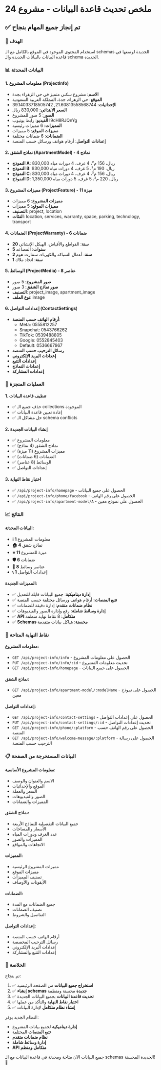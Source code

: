 # ملخص تحديث قاعدة البيانات - مشروع 24

## ✅ تم إنجاز جميع المهام بنجاح

### 🎯 الهدف
استخدام المحتوى الموجود في الموقع بالكامل مع الـ schemas الجديدة لوضعها في قاعدة البيانات بالبيانات الجديدة والـ schema الجديدة.

### 📊 البيانات المحدثة

#### 1. معلومات المشروع (ProjectInfo)
- **الاسم**: مشروع سكني متميز في حي الزهراء بجدة
- **الموقع**: حي الزهراء، جدة، المملكة العربية السعودية
- **الإحداثيات**: 21.60813558568744, 39.14033718505742
- **السعر الابتدائي**: 830,000 ريال
- **الصور**: 5 صور للمشروع
- **الفيديو**: رابط يوتيوب l9cH8RJQnYg
- **المميزات**: 6 مميزات رئيسية
- **مميزات الموقع**: 5 مميزات
- **الضمانات**: 6 ضمانات مختلفة
- **إعدادات التواصل**: أرقام هواتف ورسائل حسب المنصة

#### 2. نماذج الشقق (ApartmentModel) - 4 نماذج
- **النموذج A**: 830,000 ريال، 156 م²، 4 غرف، 4 دورات مياه
- **النموذج B**: 930,000 ريال، 190 م²، 5 غرف، 4 دورات مياه
- **النموذج C**: 830,000 ريال، 156 م²، 4 غرف، 4 دورات مياه
- **النموذج D**: 1,350,000 ريال، 220 م²، 5 غرف، 5 دورات مياه

#### 3. مميزات المشروع (ProjectFeature) - 11 ميزة
- **مميزات المشروع**: 6 مميزات
- **مميزات الموقع**: 5 مميزات
- **التصنيف**: project, location
- **الفئات**: location, services, warranty, space, parking, technology, transport

#### 4. الضمانات (ProjectWarranty) - 6 ضمانات
- **20 سنة**: القواطع والأفياش، الهيكل الإنشائي
- **5 سنوات**: المصاعد
- **2 سنة**: أعمال السباكة والكهرباء، سمارت هوم
- **1 سنة**: اتحاد ملاك

#### 5. الوسائط (ProjectMedia) - 8 عناصر
- **صور المشروع**: 5 صور
- **صور نماذج الشقق**: 3 صور
- **التصنيف**: project_image, apartment_image
- **نوع الملف**: image

#### 6. إعدادات التواصل (ContactSettings)
- **أرقام الهاتف حسب المنصة**:
  - Meta: 0555812257
  - Snapchat: 0543766262
  - TikTok: 0539488805
  - Google: 0552845403
  - Default: 0536667967
- **رسائل الترحيب حسب المنصة**
- **إعدادات البريد الإلكتروني**
- **إعدادات التتبع**
- **إعدادات النماذج**
- **إعدادات المشاركة**

### 🔧 العمليات المنجزة

#### 1. تنظيف قاعدة البيانات
- ✅ حذف جميع الـ collections الموجودة
- ✅ إعادة تعيين قاعدة البيانات
- ✅ حل مشاكل الـ schema conflicts

#### 2. إنشاء البيانات الجديدة
- ✅ معلومات المشروع
- ✅ نماذج الشقق (4 نماذج)
- ✅ مميزات المشروع (11 ميزة)
- ✅ الضمانات (6 ضمانات)
- ✅ الوسائط (8 عناصر)
- ✅ إعدادات التواصل

#### 3. اختبار نقاط النهاية
- ✅ `/api/project-info/homepage` - الحصول على جميع البيانات
- ✅ `/api/project-info/phone/facebook` - الحصول على رقم الهاتف
- ✅ `/api/project-info/apartment-model/A` - الحصول على نموذج معين

### 📈 النتائج

#### البيانات المحدثة:
- **ℹ️ 1** معلومات المشروع
- **🏠 4** نماذج شقق
- **⭐ 11** ميزة للمشروع
- **🛡️ 6** ضمانات
- **📸 8** عناصر وسائط
- **📞 1** إعدادات التواصل

#### المميزات الجديدة:
- ✅ **إدارة ديناميكية**: جميع البيانات قابلة للتعديل
- ✅ **تتبع المنصات**: أرقام هواتف ورسائل مختلفة حسب المنصة
- ✅ **نظام ضمانات متقدم**: إدارة دقيقة للضمانات
- ✅ **إدارة وسائط شاملة**: رفع وإدارة الصور والفيديوهات
- ✅ **API متكامل**: 8 نقاط نهاية منظمة
- ✅ **Schemas محسنة**: هياكل بيانات متقدمة

### 🚀 نقاط النهاية المتاحة

#### معلومات المشروع:
- `GET /api/project-info/info` - الحصول على معلومات المشروع
- `PUT /api/project-info/info/:id` - تحديث معلومات المشروع
- `GET /api/project-info/homepage` - الحصول على جميع البيانات

#### نماذج الشقق:
- `GET /api/project-info/apartment-model/:modelName` - الحصول على نموذج معين

#### إعدادات التواصل:
- `GET /api/project-info/contact-settings` - الحصول على إعدادات التواصل
- `PUT /api/project-info/contact-settings/:id` - تحديث إعدادات التواصل
- `GET /api/project-info/phone/:platform` - الحصول على رقم الهاتف حسب المنصة
- `GET /api/project-info/welcome-message/:platform` - الحصول على رسالة الترحيب حسب المنصة

### 📋 البيانات المستخرجة من الصفحة

#### معلومات المشروع الأساسية:
- الاسم والعنوان والوصف
- الموقع والإحداثيات
- السعر والعملة
- الصور والفيديوهات
- المميزات والضمانات

#### نماذج الشقق:
- جميع البيانات التفصيلية للنماذج الأربعة
- الأسعار والمساحات
- عدد الغرف ودورات المياه
- المميزات والصور
- الاتجاهات والمواقع

#### المميزات:
- مميزات المشروع الرئيسية
- مميزات الموقع
- تصنيف المميزات
- الأيقونات والأوصاف

#### الضمانات:
- جميع الضمانات مع المدة
- تصنيف الضمانات
- التفاصيل والشروط

#### إعدادات التواصل:
- أرقام الهاتف حسب المنصة
- رسائل الترحيب المخصصة
- إعدادات البريد الإلكتروني
- إعدادات التتبع والمشاركة

### 🎯 الخلاصة

تم بنجاح:

1. ✅ **استخراج جميع البيانات** من الصفحة الرئيسية
2. ✅ **إنشاء schemas جديدة** محسنة ومنظمة
3. ✅ **تحديث قاعدة البيانات** بجميع البيانات الجديدة
4. ✅ **اختبار نقاط النهاية** والتأكد من عملها
5. ✅ **إنشاء نظام متكامل** لإدارة البيانات

النظام الجديد يوفر:
- **إدارة ديناميكية** لجميع بيانات المشروع
- **تتبع المنصات** المختلفة
- **نظام ضمانات متقدم**
- **إدارة وسائط شاملة**
- **API متكامل ومنظم**

جميع البيانات الآن متاحة ومحدثة في قاعدة البيانات مع الـ schemas الجديدة المحسنة! 🎉
